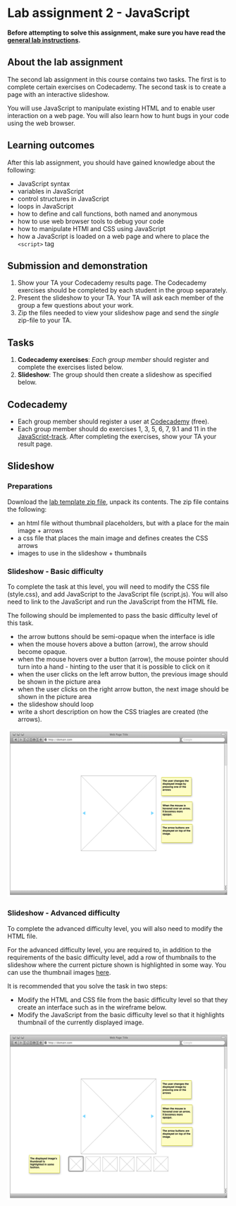 # Lab assignment 2 - JavaScript

**Before attempting to solve this assignment, make sure you have read the [general lab instructions](page.en.php?id=labs).**

## About the lab assignment

The second lab assignment in this course contains two tasks. The first is to complete certain exercises on Codecademy. The second task is to create a page with an interactive slideshow.

You will use JavaScript to manipulate existing HTML and to enable user interaction on a web page. You will also learn how to hunt bugs in your code using the web browser.

## Learning outcomes

After this lab assignment, you should have gained knowledge about the following:

* JavaScript syntax
* variables in JavaScript
* control structures in JavaScript
* loops in JavaScript
* how to define and call functions, both named and anonymous
* how to use web browser tools to debug your code
* how to manipulate HTMl and CSS using JavaScript
* how a JavaScript is loaded on a web page and where to place the `<script>` tag

## Submission and demonstration

1. Show your TA your Codecademy results page. The Codecademy exercises should be completed by each student in the group separately. 
2. Present the slideshow to your TA. Your TA will ask each member of the group a few questions about your work.
2. Zip the files needed to view your slideshow page and send the *single* zip-file to your TA.

## Tasks

1. **Codecademy exercises**: *Each group member* should register and complete the exercises listed below.
2. **Slideshow**: The group should then create a slideshow as specified below.

## Codecademy

* Each group member should register a user at [Codecademy](http://www.codecademy.com) (free).
* Each group member should do exercises 1, 3, 5, 6, 7, 9.1 and 11 in the [JavaScript-track](http://www.codecademy.com/tracks/javascript). After completing the exercises, show your TA your result page.

## Slideshow

### Preparations

Download the [lab template zip file](labtemplates/lab2-template.zip), unpack its contents. The zip file contains the following:

- an html file without thumbnail placeholders, but with a place for the main image + arrows
- a css file that places the main image and defines creates the CSS arrows
- images to use in the slideshow + thumbnails

### Slideshow - Basic difficulty

To complete the task at this level, you will need to modify the CSS file (style.css), and add JavaScript to the JavaScript file (script.js). You will also need to link to the JavaScript and run the JavaScript from the HTML file.

The following should be implemented to pass the basic difficulty level of this task.

- the arrow buttons should be semi-opaque when the interface is idle
- when the mouse hovers above a button (arrow), the arrow should become opaque.
- when the mouse hovers over a button (arrow), the mouse pointer should turn into a hand - hinting to the user that it is possible to click on it
- when the user clicks on the left arrow button, the previous image should be shown in the picture area
- when the user clicks on the right arrow button, the next image should be shown in the picture area
- the slideshow should loop
- write a short description on how the CSS triagles are created (the arrows).

![Wireframe for the basic difficulty level](images/lab2-basic.png)

### Slideshow - Advanced difficulty

To complete the advanced difficulty level, you will also need to modify the HTML file.

For the advanced difficulty level, you are required to, in addition to the requirements of the basic difficulty level, add a row of thumbnails to the slideshow where the current picture shown is highlighted in some way. You can use the thumbnail images [here](labtemplates/lab1/images).

It is recommended that you solve the task in two steps:

- Modify the HTML and CSS file from the basic difficulty level so that they create an interface such as in the wireframe below.
- Modify the JavaScript from the basic difficulty level so that it highlights thumbnail of the currently displayed image.

![Wireframe for the advanced difficulty level](images/lab2-advanced.png)
